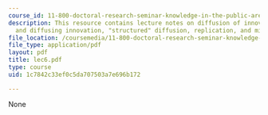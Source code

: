 ```yaml
---
course_id: 11-800-doctoral-research-seminar-knowledge-in-the-public-arena-spring-2007
description: This resource contains lecture notes on diffusion of innovation, creating
  and diffusing innovation, "structured" diffusion, replication, and mimicking.
file_location: /coursemedia/11-800-doctoral-research-seminar-knowledge-in-the-public-arena-spring-2007/1c7842c33ef0c5da707503a7e696b172_lec6.pdf
file_type: application/pdf
layout: pdf
title: lec6.pdf
type: course
uid: 1c7842c33ef0c5da707503a7e696b172

---
```

None